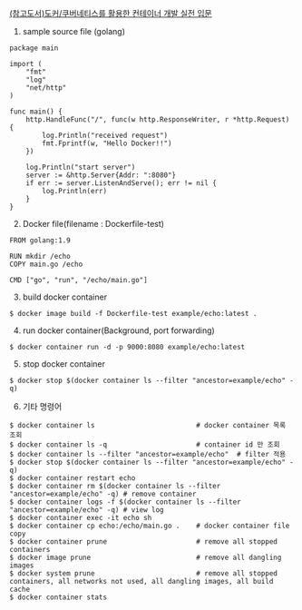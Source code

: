 [(참고도서)도커/쿠버네티스를 활용한 컨테이너 개발 실전 입문](https://wikibook.co.kr/docker-kubernetes/)

1. sample source file (golang)
```
package main

import (
	"fmt"
	"log"
	"net/http"
)

func main() {
	http.HandleFunc("/", func(w http.ResponseWriter, r *http.Request) {
		log.Println("received request")
		fmt.Fprintf(w, "Hello Docker!!")
	})

	log.Println("start server")
	server := &http.Server{Addr: ":8080"}
	if err := server.ListenAndServe(); err != nil {
		log.Println(err)
	}
}
```

2. Docker file(filename : Dockerfile-test)
```
FROM golang:1.9

RUN mkdir /echo
COPY main.go /echo

CMD ["go", "run", "/echo/main.go"]
```

3. build docker container
```
$ docker image build -f Dockerfile-test example/echo:latest .
```

4. run docker container(Background, port forwarding)
```
$ docker container run -d -p 9000:8080 example/echo:latest 
```

5. stop docker container
```
$ docker stop $(docker container ls --filter "ancestor=example/echo" -q)
```

6. 기타 명령어
```
$ docker container ls                         # docker container 목록 조회
$ docker container ls -q                      # container id 만 조회
$ docker container ls --filter "ancestor=example/echo"  # filter 적용
$ docker stop $(docker container ls --filter "ancestor=example/echo" -q)
$ docker container restart echo
$ docker container rm $(docker container ls --filter "ancestor=example/echo" -q) # remove container
$ docker container logs -f $(docker container ls --filter "ancestor=example/echo" -q) # view log
$ docker container exec -it echo sh
$ docker container cp echo:/echo/main.go .    # docker container file copy
$ docker container prune                      # remove all stopped containers
$ docker image prune                          # remove all dangling images
$ docker system prune                         # remove all stopped containers, all networks not used, all dangling images, all build cache
$ docker container stats
```
